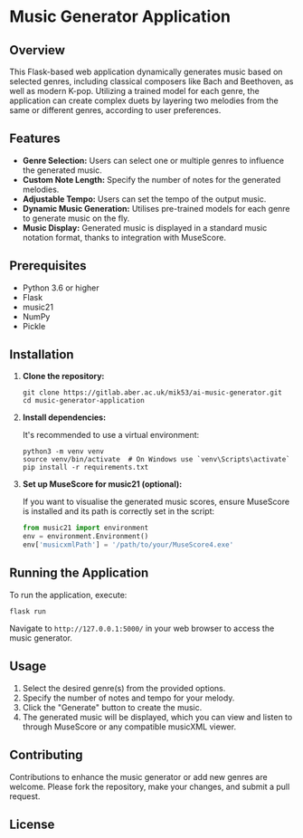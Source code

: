 # Music Generator Application

## Overview

This Flask-based web application dynamically generates music based on selected genres, including classical composers like Bach and Beethoven, as well as modern K-pop. Utilizing a trained model for each genre, the application can create complex duets by layering two melodies from the same or different genres, according to user preferences.

## Features

- **Genre Selection:** Users can select one or multiple genres to influence the generated music.
- **Custom Note Length:** Specify the number of notes for the generated melodies.
- **Adjustable Tempo:** Users can set the tempo of the output music.
- **Dynamic Music Generation:** Utilises pre-trained models for each genre to generate music on the fly.
- **Music Display:** Generated music is displayed in a standard music notation format, thanks to integration with MuseScore.

## Prerequisites

- Python 3.6 or higher
- Flask
- music21
- NumPy
- Pickle

## Installation

1. **Clone the repository:**

   ```
   git clone https://gitlab.aber.ac.uk/mik53/ai-music-generator.git
   cd music-generator-application
   ```

2. **Install dependencies:**

   It's recommended to use a virtual environment:

   ```
   python3 -m venv venv
   source venv/bin/activate  # On Windows use `venv\Scripts\activate`
   pip install -r requirements.txt
   ```

3. **Set up MuseScore for music21 (optional):**

   If you want to visualise the generated music scores, ensure MuseScore is installed and its path is correctly set in the script:

   ```python
   from music21 import environment
   env = environment.Environment()
   env['musicxmlPath'] = '/path/to/your/MuseScore4.exe'
   ```

## Running the Application

To run the application, execute:

```
flask run
```

Navigate to `http://127.0.0.1:5000/` in your web browser to access the music generator.

## Usage

1. Select the desired genre(s) from the provided options.
2. Specify the number of notes and tempo for your melody.
3. Click the "Generate" button to create the music.
4. The generated music will be displayed, which you can view and listen to through MuseScore or any compatible musicXML viewer.

## Contributing

Contributions to enhance the music generator or add new genres are welcome. Please fork the repository, make your changes, and submit a pull request.

## License
